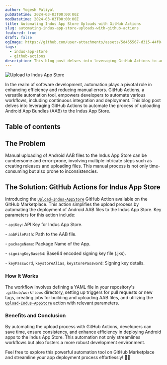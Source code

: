 ```yaml
---
author: Yogesh Paliyal
pubDatetime: 2024-03-03T00:00:00Z
modDatetime: 2024-03-03T00:00:00Z
title: Automating Indus App Store Uploads with GitHub Actions
slug: automating-indus-app-store-uploads-with-github-actions
featured: true
draft: false
ogImage: https://github.com/user-attachments/assets/5d455567-d315-44f0-89de-de48775e319f
tags:
  - indus-app-store
  - github-actions
description: This blog post delves into leveraging GitHub Actions to automate the process of uploading Android App Bundles (AAB) to the Indus App Store.
---
```


![Upload to Indus App Store](https://github.com/user-attachments/assets/5d455567-d315-44f0-89de-de48775e319f)

In the realm of software development, automation plays a pivotal role in enhancing efficiency and reducing manual errors. GitHub Actions, a versatile automation tool, empowers developers to automate various workflows, including continuous integration and deployment. This blog post delves into leveraging GitHub Actions to automate the process of uploading Android App Bundles (AAB) to the Indus App Store.

## Table of contents

## The Problem

Manual uploading of Android AAB files to the Indus App Store can be cumbersome and error-prone, involving multiple intricate steps such as creating releases and uploading files. This manual process is not only time-consuming but also prone to inconsistencies.

## The Solution: GitHub Actions for Indus App Store

Introducing the [`Upload-Indus-AppStore`](https://github.com/marketplace/actions/upload-indus-appstore) GitHub Action available on the GitHub Marketplace. This action simplifies the upload process by automating the deployment of Android AAB files to the Indus App Store. Key parameters for this action include:

\- `apiKey`: API Key for Indus App Store.

\- `aabFilePath`: Path to the AAB file.

\- `packageName`: Package Name of the App.

\- `signingKeyBase64`: Base64 encoded signing key file (.jks).

\- `keyPassword`, `keystoreAlias`, `keystorePassword`: Signing key details.

### How It Works

The workflow involves defining a YAML file in your repository's `.github/workflows` directory, setting up triggers for pull requests or new tags, creating jobs for building and uploading AAB files, and utilizing the [`Upload-Indus-AppStore`](https://github.com/marketplace/actions/upload-indus-appstore) action with relevant parameters.

### Benefits and Conclusion

By automating the upload process with GitHub Actions, developers can save time, ensure consistency, and enhance efficiency in deploying Android apps to the Indus App Store. This automation not only streamlines workflows but also fosters a more robust development environment.

Feel free to explore this powerful automation tool on GitHub Marketplace and streamline your app deployment process effortlessly! 🚀📱
